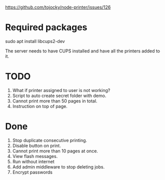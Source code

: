 https://github.com/tojocky/node-printer/issues/126

# Required packages
sudo apt install libcups2-dev

The server needs to have CUPS installed and have all the printers added to it.

# TODO
1. What if printer assigned to user is not working?
1. Script to auto create secret folder with demo.
1. Cannot print more than 50 pages in total.
1. Instruction on top of page.

# Done
1. Stop duplicate consecutive printing.
1. Disable button on print.
1. Cannot print more than 10 pages at once.
1. View flash messages.
1. Run without internet
1. Add admin middleware to stop deleting jobs.
1. Encrypt passwords
